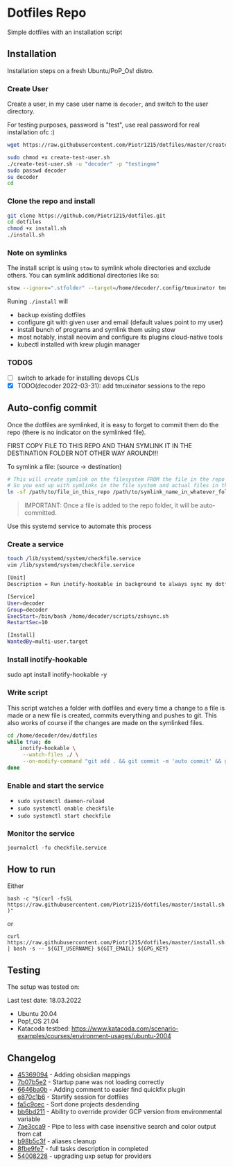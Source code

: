 # Dotfiles Repo

Simple dotfiles with an installation script

## Installation

Installation steps on a fresh Ubuntu/PoP_Os! distro.

### Create User

Create a user, in my case user name is `decoder`, and switch to the user
directory.

For testing purposes, password is "test", use real password for real
installation ofc :)

```bash
wget https://raw.githubusercontent.com/Piotr1215/dotfiles/master/create-test-user.sh
```

```bash
sudo chmod +x create-test-user.sh
./create-test-user.sh -u "decoder" -p "testingme"
sudo passwd decoder
su decoder
cd
```

### Clone the repo and install

```bash
git clone https://github.com/Piotr1215/dotfiles.git
cd dotfiles
chmod +x install.sh
./install.sh
```

### Note on symlinks

The install script is using `stow` to symlink whole directories and exclude others.
You can symlink additional directories like so:

```bash
stow --ignore=".stfolder" --target=/home/decoder/.config/tmuxinator tmuxinator
```

Runing `./install` will

- backup existing dotfiles
- configure git with given user and email (default values point to my user)
- install bunch of programs and symlink them using stow
- most notably, install neovim and configure its plugins
  cloud-native tools
- kubectl installed with krew plugin manager

### TODOS

- [ ] switch to arkade for installing devops CLIs
- [x] TODO(decoder 2022-03-31): add tmuxinator sessions to the repo

## Auto-config commit

Once the dotfiles are symlinked, it is easy to forget to commit them do the repo
(there is no indicator on the symlinked file).

FIRST COPY FILE TO THIS REPO AND THAN SYMLINK IT IN THE DESTINATION FOLDER NOT
OTHER WAY AROUND!!!

To symlink a file: (source -> destination)

```bash
# This will create symlink on the filesystem FROM the file in the repo TO the file in the filesystem
# So you end up with symlinks in the file system and actual files in the repo!
ln -sf /path/to/file_in_this_repo /path/to/symlink_name_in_whatever_folder_locally
```

> IMPORTANT: Once a file is added to the repo folder, it will be auto-committed.

Use this systemd service to automate this process

### Create a service

```bash
touch /lib/systemd/system/checkfile.service
vim /lib/systemd/system/checkfile.service

[Unit]
Description = Run inotify-hookable in background to always sync my dotfiles with github repo

[Service]
User=decoder
Group=decoder
ExecStart=/bin/bash /home/decoder/scripts/zshsync.sh
RestartSec=10

[Install]
WantedBy=multi-user.target
```

### Install inotify-hookable

sudo apt install inotify-hookable -y

### Write script

This script watches a folder with dotfiles and every time a change to a file is
made or a new file is created, commits everything and pushes to git. This also
works of course if the changes are made on the symlinked files.

```bash
cd /home/decoder/dev/dotfiles
while true; do
    inotify-hookable \
     --watch-files ./ \
     --on-modify-command "git add . && git commit -m 'auto commit' && git push origin master"
done
```

### Enable and start the service

- `sudo systemctl daemon-reload`
- `sudo systemctl enable checkfile`
- `sudo systemctl start checkfile`

### Monitor the service

`journalctl -fu checkfile.service`

## How to run

Either

`bash -c "$(curl -fsSL https://raw.githubusercontent.com/Piotr1215/dotfiles/master/install.sh)"`

or

`curl https://raw.githubusercontent.com/Piotr1215/dotfiles/master/install.sh | bash -s -- ${GIT_USERNAME} ${GIT_EMAIL} ${GPG_KEY}`

## Testing

The setup was tested on:

Last test date: 18.03.2022

- Ubuntu 20.04
- Pop!\_OS 21.04
- Katacoda testbed:
  <https://www.katacoda.com/scenario-examples/courses/environment-usages/ubuntu-2004>

## Changelog

- [45369094](https://github.com/Piotr1215/dotfiles/4536909435c495dd9d0d11418beee9a9d81ab30e) - Adding obsidian mappings
- [7b07b5e2](https://github.com/Piotr1215/dotfiles/7b07b5e2f16dbe504e247d142d54848e08d8c47c) - Startup pane was not loading correctly
- [6646ba0b](https://github.com/Piotr1215/dotfiles/6646ba0be82597caa99eacc058c2838a56ba12dc) - Adding comment to easier find quickfix plugin
- [e870c1b6](https://github.com/Piotr1215/dotfiles/e870c1b695042e1c1dade8ebc66dc439c9dec5cd) - Startify session for dotfiles
- [fa5c9cec](https://github.com/Piotr1215/dotfiles/fa5c9cecac043d534e32af966332b96d991b6fd7) - Sort done projects desdending
- [bb6bd211](https://github.com/Piotr1215/dotfiles/bb6bd21178b49797e4624635660983ea34b3c68e) - Ability to override provider GCP version from environmental variable
- [7ae3cca9](https://github.com/Piotr1215/dotfiles/7ae3cca91feea3eb770d9878ef5a01a698f789ce) - Pipe to less with case insensitive search and color output from cat
- [b98b5c3f](https://github.com/Piotr1215/dotfiles/b98b5c3fb658e0afc87e961e43f79128f3fe1774) - aliases cleanup
- [8fbe9fe7](https://github.com/Piotr1215/dotfiles/8fbe9fe76e8cb7679900349593949f6f7f4c7339) - full tasks description in completed
- [54008228](https://github.com/Piotr1215/dotfiles/54008228e2a980c77b78fa074b6bd23af21ce915) - upgrading uxp setup for providers
